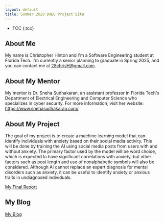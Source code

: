 ```yaml
---
layout: default
title: Summer 2020 DREU Project Site
---
```


* TOC
{:toc}

## About Me

My name is Christopher Hinton and I'm a Software Engineering student at Florida Tech. I'm currently a senior planning to graduate in Spring 2025, and you can contact me at 28chrisH@gmail.com.

## About My Mentor

My mentor is Dr. Sneha Sudhakaran, an assistant professor in Florida Tech's Department of Electrical Engineering and Computer Science who specializes in cyber security. For more information, visit her website: https://www.snehasudhakaran.com/

## About My Project

The goal of my project is to create a machine learning model that can identify individuals with anxiety based on their social media activity. This will be done by training the AI using social media posts from users with and without anxiety. The primary factor used by the model will be word choice, which is expected to have significant correlations with anxiety, but other factors such as post length and use of nonalphabetic symbols will also be considered. Although AI cannot replace an expert diagnosis for mental disorders such as anxiety, it can be useful to identify anxiety or anxious traits in undiagnosed individuals.

[My Final Report](files/finalreport.pdf)

## My Blog

[My Blog](blog.html)
